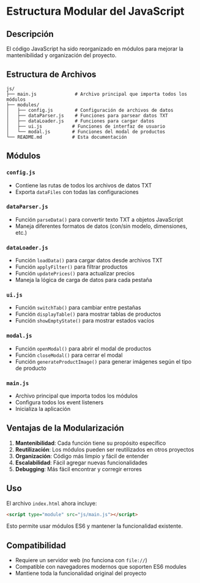 # Estructura Modular del JavaScript

## Descripción
El código JavaScript ha sido reorganizado en módulos para mejorar la mantenibilidad y organización del proyecto.

## Estructura de Archivos

```
js/
├── main.js              # Archivo principal que importa todos los módulos
├── modules/
│   ├── config.js        # Configuración de archivos de datos
│   ├── dataParser.js    # Funciones para parsear datos TXT
│   ├── dataLoader.js    # Funciones para cargar datos
│   ├── ui.js           # Funciones de interfaz de usuario
│   └── modal.js        # Funciones del modal de productos
└── README.md           # Esta documentación
```

## Módulos

### `config.js`
- Contiene las rutas de todos los archivos de datos TXT
- Exporta `dataFiles` con todas las configuraciones

### `dataParser.js`
- Función `parseData()` para convertir texto TXT a objetos JavaScript
- Maneja diferentes formatos de datos (con/sin modelo, dimensiones, etc.)

### `dataLoader.js`
- Función `loadData()` para cargar datos desde archivos TXT
- Función `applyFilter()` para filtrar productos
- Función `updatePrices()` para actualizar precios
- Maneja la lógica de carga de datos para cada pestaña

### `ui.js`
- Función `switchTab()` para cambiar entre pestañas
- Función `displayTable()` para mostrar tablas de productos
- Función `showEmptyState()` para mostrar estados vacíos

### `modal.js`
- Función `openModal()` para abrir el modal de productos
- Función `closeModal()` para cerrar el modal
- Función `generateProductImage()` para generar imágenes según el tipo de producto

### `main.js`
- Archivo principal que importa todos los módulos
- Configura todos los event listeners
- Inicializa la aplicación

## Ventajas de la Modularización

1. **Mantenibilidad**: Cada función tiene su propósito específico
2. **Reutilización**: Los módulos pueden ser reutilizados en otros proyectos
3. **Organización**: Código más limpio y fácil de entender
4. **Escalabilidad**: Fácil agregar nuevas funcionalidades
5. **Debugging**: Más fácil encontrar y corregir errores

## Uso

El archivo `index.html` ahora incluye:
```html
<script type="module" src="js/main.js"></script>
```

Esto permite usar módulos ES6 y mantener la funcionalidad existente.

## Compatibilidad

- Requiere un servidor web (no funciona con `file://`)
- Compatible con navegadores modernos que soporten ES6 modules
- Mantiene toda la funcionalidad original del proyecto

